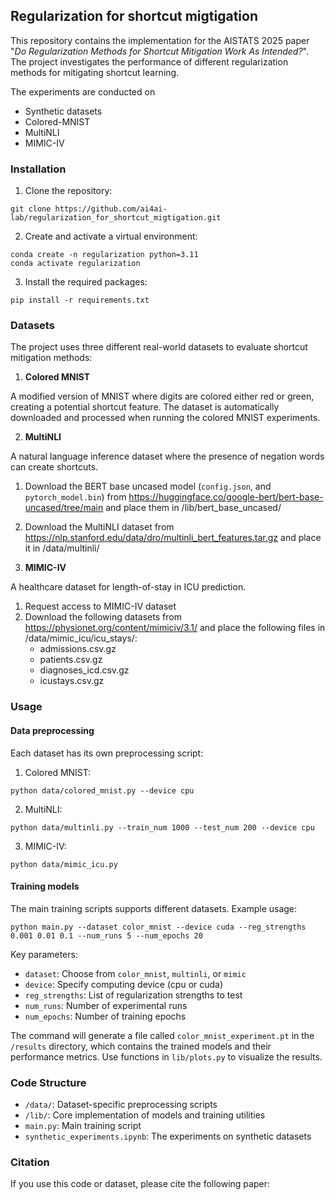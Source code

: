 ## Regularization for shortcut migtigation

This repository contains the implementation for the AISTATS 2025 paper "*Do Regularization Methods for Shortcut Mitigation Work As Intended?*". The project investigates the performance of different regularization methods for mitigating shortcut learning.

The experiments are conducted on
- Synthetic datasets
- Colored-MNIST
- MultiNLI
- MIMIC-IV

### Installation

1. Clone the repository:
```
git clone https://github.com/ai4ai-lab/regularization_for_shortcut_migtigation.git
```

2. Create and activate a virtual environment:
```
conda create -n regularization python=3.11
conda activate regularization
```

3. Install the required packages:
```
pip install -r requirements.txt
```

### Datasets
The project uses three different real-world datasets to evaluate shortcut mitigation methods:

1. **Colored MNIST** 

A modified version of MNIST where digits are colored either red or green, creating a potential shortcut feature. The dataset is automatically downloaded and processed when running the colored MNIST experiments.

2. **MultiNLI** 

A natural language inference dataset where the presence of negation words can create shortcuts.

1. Download the BERT base uncased model (`config.json`, and `pytorch_model.bin`) from https://huggingface.co/google-bert/bert-base-uncased/tree/main and place them in /lib/bert_base_uncased/
2. Download the MultiNLI dataset from https://nlp.stanford.edu/data/dro/multinli_bert_features.tar.gz and place it in /data/multinli/

3. **MIMIC-IV** 

A healthcare dataset for length-of-stay in ICU prediction.
1. Request access to MIMIC-IV dataset
2. Download the following datasets from https://physionet.org/content/mimiciv/3.1/ and place the following files in /data/mimic_icu/icu_stays/:
    - admissions.csv.gz
    - patients.csv.gz
    - diagnoses_icd.csv.gz
    - icustays.csv.gz


### Usage

#### Data preprocessing

Each dataset has its own preprocessing script:

1. Colored MNIST:
```
python data/colored_mnist.py --device cpu
```
2. MultiNLI:
```
python data/multinli.py --train_num 1000 --test_num 200 --device cpu
```
3. MIMIC-IV:
```
python data/mimic_icu.py
```

#### Training models

The main training scripts supports different datasets. Example usage:
```
python main.py --dataset color_mnist --device cuda --reg_strengths 0.001 0.01 0.1 --num_runs 5 --num_epochs 20
```

Key parameters:

- `dataset`: Choose from `color_mnist`, `multinli`, or `mimic`
- `device`: Specify computing device (cpu or cuda)
- `reg_strengths`: List of regularization strengths to test
- `num_runs`: Number of experimental runs
- `num_epochs`: Number of training epochs

The command will generate a file called `color_mnist_experiment.pt` in the `/results` directory, which contains the trained models and their performance metrics. Use functions in `lib/plots.py` to visualize the results.

### Code Structure
- `/data/`: Dataset-specific preprocessing scripts
- `/lib/`: Core implementation of models and training utilities
- `main.py`: Main training script
- `synthetic_experiments.ipynb`: The experiments on synthetic datasets

### Citation
If you use this code or dataset, please cite the following paper:

